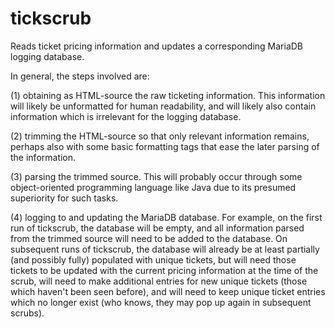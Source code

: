 tickscrub
=========

Reads ticket pricing information and updates a corresponding MariaDB logging database.

In general, the steps involved are:

(1) obtaining as HTML-source the raw ticketing information.  This information will likely be unformatted for human readability, and will likely also contain information which is irrelevant for the logging database.

(2) trimming the HTML-source so that only relevant information remains, perhaps also with some basic formatting tags that ease the later parsing of the information.

(3) parsing the trimmed source.  This will probably occur through some object-oriented programming language like Java due to its presumed superiority for such tasks.

(4) logging to and updating the MariaDB database.  For example, on the first run of tickscrub, the database will be empty, and all information parsed from the trimmed source will need to be added to the database.  On subsequent runs of tickscrub, the database will already be at least partially (and possibly fully) populated with unique tickets, but will need those tickets to be updated with the current pricing information at the time of the scrub, will need to make additional entries for new unique tickets (those which haven't been seen before), and will need to keep unique ticket entries which no longer exist (who knows, they may pop up again in subsequent scrubs).
